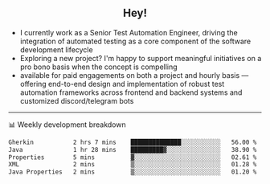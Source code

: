 <h2 align="center">Hey!</h2>

- I currently work as a Senior Test Automation Engineer, driving the integration of automated testing as a core component of the software development lifecycle
- Exploring a new project? I'm happy to support meaningful initiatives on a pro bono basis when the concept is compelling
-  available for paid engagements on both a project and hourly basis — offering end-to-end design and implementation of robust test automation frameworks across frontend and backend systems and customized discord/telegram bots
  
  -------
  
📊 Weekly development breakdown

<!--START_SECTION:waka-->

```txt
Gherkin           2 hrs 7 mins    ██████████████░░░░░░░░░░░   56.00 %
Java              1 hr 28 mins    █████████▓░░░░░░░░░░░░░░░   38.90 %
Properties        5 mins          ▓░░░░░░░░░░░░░░░░░░░░░░░░   02.61 %
XML               2 mins          ▒░░░░░░░░░░░░░░░░░░░░░░░░   01.28 %
Java Properties   2 mins          ▒░░░░░░░░░░░░░░░░░░░░░░░░   01.20 %
```

<!--END_SECTION:waka-->
